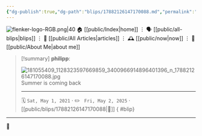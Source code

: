 ```yaml
---
{"dg-publish":true,"dg-path":"blips/17882126147170088.md","permalink":"/blips/17882126147170088/","title":"philipp on instagram @ 2021-05-01","created":"2021-05-01T12:00:00","updated":"2025-05-02T17:43:07"}
---
```



<div class="transclusion internal-embed is-loaded"><div class="markdown-embed">




![flenker-logo-RGB.png|40](/img/user/attachments/flenker-logo-RGB.png)
🏠 [[public/Index\|home]]  ⋮ 🗣️ [[public/all-blips\|blips]] ⋮  📝 [[public/All Articles\|articles]]  ⋮ 🕰️ [[public/now\|now]] ⋮ 🪪 [[public/About Me\|about me]]


</div></div>


> [!summary] **philipp**:
>
> ![181055409_1128323597669859_3400966914896401396_n_17882126147170088.jpg](/img/user/attachments/181055409_1128323597669859_3400966914896401396_n_17882126147170088.jpg)
> Summer is coming back
> - - -
>
> 🗓️ <code>Sat, May 1, 2021</code>  · ✏️ <code> Fri, May 2, 2025</code>  · [[public/blips/17882126147170088\|🔗]]
{ #blip}


- - -

 👾
